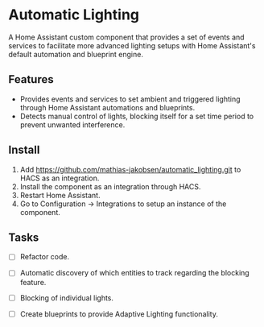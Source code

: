 # Automatic Lighting
A Home Assistant custom component that provides a set of events and services to facilitate more advanced lighting setups with Home Assistant's default automation and blueprint engine.

## Features
- Provides events and services to set ambient and triggered lighting through Home Assistant automations and blueprints.
- Detects manual control of lights, blocking itself for a set time period to prevent unwanted interference.

## Install
1. Add https://github.com/mathias-jakobsen/automatic_lighting.git to HACS as an integration.
2. Install the component as an integration through HACS.
3. Restart Home Assistant.
4. Go to Configuration -> Integrations to setup an instance of the component.

## Tasks
- [ ] Refactor code.
- [ ] Automatic discovery of which entities to track regarding the blocking feature.
- [ ] Blocking of individual lights.
- [ ] Create blueprints to provide Adaptive Lighting functionality.


